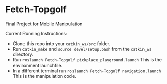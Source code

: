 # Fetch-Topgolf
Final Project for Mobile Manipulation

Current Running Instructions:
* Clone this repo into your `catkin_ws/src` folder.
* Run `catkin_make` and `source devel/setup.bash` from the `catkin_ws` directory.
* Run `roslaunch Fetch-Topgolf pickplace_playground.launch` This is the environment launchfile.
* In a different terminal run `roslaunch Fetch-Topgolf navigation.launch` This is the manipulation code.
